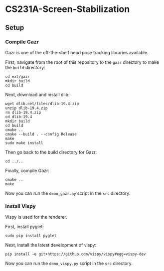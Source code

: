 # CS231A-Screen-Stabilization

## Setup

### Compile Gazr
Gazr is one of the off-the-shelf head pose tracking libraries available.

First, navigate from the root of this repository to the `gazr` directory to make the `build` directory:

```
cd ext/gazr
mkdir build
cd build
```

Next, download and install dlib:

```
wget dlib.net/files/dlib-19.4.zip
unzip dlib-19.4.zip
rm dlib-19.4.zip
cd dlib-19.4
mkdir build
cd build
cmake ..
cmake --build . --config Release
make
sudo make install
```

Then go back to the build directory for Gazr:

```
cd ../..
```

Finally, compile Gazr:

```
cmake ..
make
```

Now you can run the `demo_gazr.py` script in the `src` directory.

### Install Vispy
Vispy is used for the renderer.

First, install pyglet:

```
sudo pip install pyglet
```

Next, install the latest development of vispy:

```
pip install -e git+https://github.com/vispy/vispy#egg=vispy-dev
```

Now you can run the `demo_vispy.py` script in the `src` directory.

